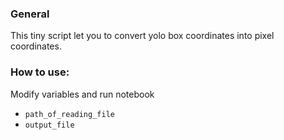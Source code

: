 ### General
This tiny script let you to convert yolo box coordinates into pixel coordinates.

### How to use:
Modify variables and run notebook
 - `path_of_reading_file`
 - `output_file`
